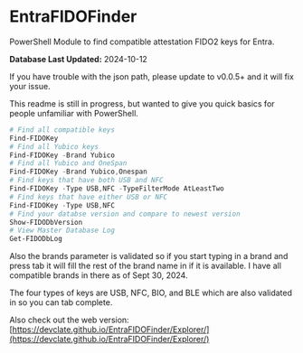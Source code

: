 # EntraFIDOFinder

PowerShell Module to find compatible attestation FIDO2 keys for Entra.

**Database Last Updated:** 2024-10-12

If you have trouble with the json path, please update to v0.0.5+ and it will fix your issue.

This readme is still in progress, but wanted to give you quick basics for people unfamiliar with PowerShell.

```powershell
# Find all compatible keys
Find-FIDOKey
# Find all Yubico keys
Find-FIDOKey -Brand Yubico
# Find all Yubico and OneSpan
Find-FIDOKey -Brand Yubico,Onespan
# Find keys that have both USB and NFC
Find-FIDOKey -Type USB,NFC -TypeFilterMode AtLeastTwo
# Find keys that have either USB or NFC
Find-FIDOKey -Type USB,NFC
# Find your databse version and compare to newest version
Show-FIDODbVersion
# View Master Database Log
Get-FIDODbLog
```

Also the brands parameter is validated so if you start typing in a brand and press tab it will fill the rest of the brand name in if it is available. I have all compatible brands in there as of Sept 30, 2024.

The four types of keys are USB, NFC, BIO, and BLE which are also validated in so you can tab complete.

Also check out the web version: [https://devclate.github.io/EntraFIDOFinder/Explorer/](https://devclate.github.io/EntraFIDOFinder/Explorer/)
